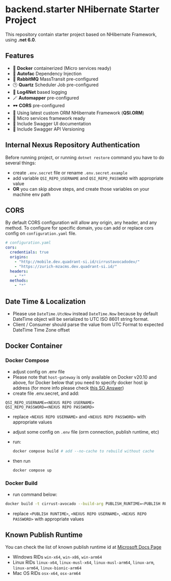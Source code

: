 # backend.starter NHibernate Starter Project
This repository contain starter project based on NHibernate Framework, using **.net 6.0**.

## Features

- 🐋 **Docker** containerized (Micro services ready)
- 🤖 **Autofac** Dependency Injection
- 📨 **RabbitMQ** MassTransit pre-configured
- 🕒 **Quartz** Scheduler Job pre-configured
- 👣 **Log4Net** based logging
- 🪄 **Automapper** pre-configured
- 🕶️ **CORS** pre-configured
- 🚀 Using latest custom ORM NHibernate Framework (**QSI.ORM**)
- 🐙 Micro services framework ready
- 📖 Include Swagger UI documentation
- 🎨 Include Swagger API Versioning

## Internal Nexus Repository Authentication

Before running project, or running `dotnet restore` command you have to do several things:

- create `.env.secret` file or rename `.env.secret.example`
- add variable `QSI_REPO_USERNAME` and `QSI_REPO_PASSWORD` with appropriate value
- **OR** you can skip above steps, and create those variables on your machine env path

## CORS

By default CORS configuration will allow any origin, any header, and any method. To configure for specific domain, you can add or replace cors config on `configuration.yaml` file.

```yaml
# configuration.yaml
cors:
  credentials: true
  origins:
    - "http://mobile.dev.quadrant-si.id/cirrustavocadodev/"
    - "https://zurich-mzacms.dev.quadrant-si.id/"
  headers:
    - "*"
  methods:
    - "*"
```

## Date Time & Localization

- Please use `DateTime.UtcNow` instead `DateTime.Now` because by default DateTime object will be serialized to UTC ISO 8601 string format.
- Client / Consumer should parse the value from UTC Format to expected DateTime Time Zone offset

## Docker Container

### Docker Compose

- adjust config on .env file
- Please note that `host-gateway` is only available on Docker v20.10 and above, for Docker below that you need to specify docker host ip address (for more info please check [this SO Answer](https://stackoverflow.com/a/43541732))
- create file .env.secret, and add:

```env
QSI_REPO_USERNAME=<NEXUS REPO USERNAME>
QSI_REPO_PASSWORD=<NEXUS REPO PASSWORD>
```

- replace `<NEXUS REPO USERNAME>` and `<NEXUS REPO PASSWORD>` with appropriate values
- adjust some config on `.env` file (orm connection, publish runtime, etc)
- run:

  ```sh
  docker compose build # add --no-cache to rebuild without cache
  ```

- then run

  ```sh
  docker compose up
  ```

### Docker Build

- run command below:

```sh
docker build -t cirrust-avocado --build-arg PUBLISH_RUNTIME=<PUBLISH RUNTIME> --build-arg QSI_REPO_USERNAME=<NEXUS REPO USERNAME> --build-arg QSI_REPO_PASSWORD=<NEXUS REPO PASSWORD> --no-cache -f .\Cirrust.Avocado\Dockerfile .
```

- replace `<PUBLISH RUNTIME>`, `<NEXUS REPO USERNAME>`, `<NEXUS REPO PASSWORD>` with appropriate values

## Known Publish Runtime

You can check the list of known publish runtime id at [Microsoft Docs Page](https://learn.microsoft.com/en-us/dotnet/core/rid-catalog#known-rids)

- Windows RIDs `win-x64`, `win-x86`, `win-arm64`
- Linux RIDs `linux-x64`, `linux-musl-x64`, `linux-musl-arm64`, `linux-arm`, `linux-arm64`, `linux-bionic-arm64`
- Mac OS RIDs `osx-x64`, `osx-arm64`
